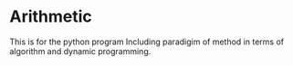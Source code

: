 # Arithmetic
This is for the python program
Including paradigim of method in terms of algorithm and dynamic programming.
